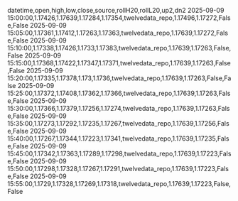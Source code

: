 datetime,open,high,low,close,source,rollH20,rollL20,up2,dn2
2025-09-09 15:00:00,1.17426,1.17639,1.17284,1.17354,twelvedata_repo,1.17496,1.17272,False,False
2025-09-09 15:05:00,1.17361,1.17412,1.17263,1.17363,twelvedata_repo,1.17639,1.17272,False,False
2025-09-09 15:10:00,1.17338,1.17426,1.1733,1.17383,twelvedata_repo,1.17639,1.17263,False,False
2025-09-09 15:15:00,1.17368,1.17422,1.17347,1.17371,twelvedata_repo,1.17639,1.17263,False,False
2025-09-09 15:20:00,1.17335,1.17378,1.173,1.1736,twelvedata_repo,1.17639,1.17263,False,False
2025-09-09 15:25:00,1.17372,1.17408,1.17362,1.17366,twelvedata_repo,1.17639,1.17263,False,False
2025-09-09 15:30:00,1.17366,1.17379,1.17256,1.17274,twelvedata_repo,1.17639,1.17263,False,False
2025-09-09 15:35:00,1.17273,1.17292,1.17235,1.17267,twelvedata_repo,1.17639,1.17256,False,False
2025-09-09 15:40:00,1.17267,1.17344,1.17223,1.17341,twelvedata_repo,1.17639,1.17235,False,False
2025-09-09 15:45:00,1.17342,1.17363,1.17289,1.17298,twelvedata_repo,1.17639,1.17223,False,False
2025-09-09 15:50:00,1.17298,1.17328,1.17267,1.17291,twelvedata_repo,1.17639,1.17223,False,False
2025-09-09 15:55:00,1.1729,1.17328,1.17269,1.17318,twelvedata_repo,1.17639,1.17223,False,False
